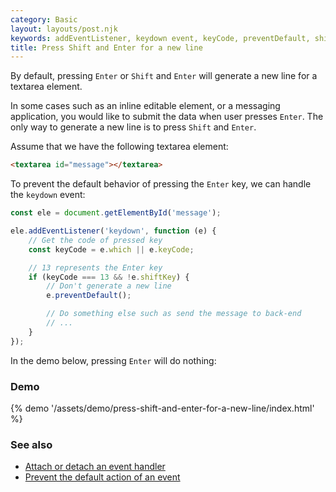 ```yaml
---
category: Basic
layout: layouts/post.njk
keywords: addEventListener, keydown event, keyCode, preventDefault, shift enter, shiftKey
title: Press Shift and Enter for a new line
---
```


By default, pressing `Enter` or `Shift` and `Enter` will generate a new line for a textarea element.

In some cases such as an inline editable element, or a messaging application, you would like to submit the data when user presses `Enter`. The only way to generate a new line is to press `Shift` and `Enter`.

Assume that we have the following textarea element:

```html
<textarea id="message"></textarea>
```

To prevent the default behavior of pressing the `Enter` key, we can handle the `keydown` event:

```js
const ele = document.getElementById('message');

ele.addEventListener('keydown', function (e) {
    // Get the code of pressed key
    const keyCode = e.which || e.keyCode;

    // 13 represents the Enter key
    if (keyCode === 13 && !e.shiftKey) {
        // Don't generate a new line
        e.preventDefault();

        // Do something else such as send the message to back-end
        // ...
    }
});
```

In the demo below, pressing `Enter` will do nothing:

### Demo

{% demo '/assets/demo/press-shift-and-enter-for-a-new-line/index.html' %}

### See also

-   [Attach or detach an event handler](/attach-or-detach-an-event-handler)
-   [Prevent the default action of an event](/prevent-the-default-action-of-an-event)
